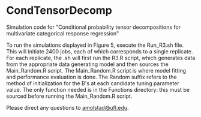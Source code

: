 # CondTensorDecomp
Simulation code for "Conditional probability tensor decompositions for multivariate categorical response regression" 

To run the simulations displayed in Figure 5, execute the Run_R3.sh file. This will initiate 2400 jobs, each of which corresponds to a single replicate. For each replicate, the .sh will first run the R3.R script, which generates data from the appropriate data generating model and then sources the Main_Random.R script. The Main_Random.R script is where model fitting and performance evaluation is done. The Random suffix refers to the method of initialization for the B's at each candidate tuning parameter value. The only function needed is in the Functions directory: this must be sourced before running the Main_Random.R script. 

Please direct any questions to amolstad@ufl.edu. 
